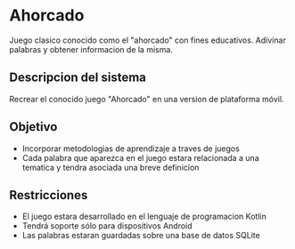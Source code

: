 # Ahorcado

Juego clasico conocido como el "ahorcado" con fines educativos. Adivinar palabras y obtener informacion de la misma.

## Descripcion del sistema

Recrear el conocido juego "Ahorcado" en una version de plataforma móvil.

## Objetivo

- Incorporar metodologias de aprendizaje a traves de juegos
- Cada palabra que aparezca en el juego estara relacionada a una tematica y tendra asociada una breve definicion

## Restricciones

- El juego estara desarrollado en el lenguaje de programacion Kotlin
- Tendrá soporte sólo para dispositivos Android
- Las palabras estaran guardadas sobre una base de datos SQLite
